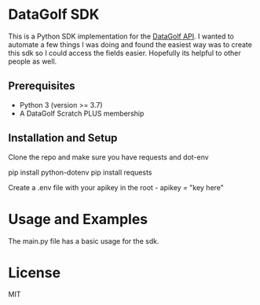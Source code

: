 # DataGolf SDK

This is a Python SDK implementation for the [DataGolf API](https://datagolf.com/api-access). I wanted to automate a few things I was doing and found the easiest way was to create this sdk so I could access the fields easier. Hopefully its helpful to other people as well.

## Prerequisites

- Python 3 (version >= 3.7)
- A DataGolf Scratch PLUS membership

## Installation and Setup

Clone the repo and make sure you have requests and dot-env

pip install python-dotenv
pip install requests

Create a .env file with your apikey in the root -
apikey = "key here"

# Usage and Examples

The main.py file has a basic usage for the sdk.

# License

MIT
